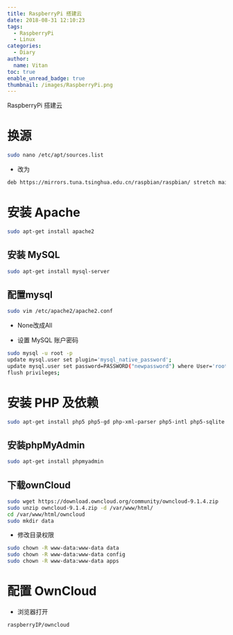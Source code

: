 ```yaml
---
title: RaspberryPi 搭建云
date: 2018-08-31 12:10:23
tags:
  - RaspberryPi
  - Linux
categories:
  - Diary
author:
  name: Vitan
toc: true
enable_unread_badge: true
thumbnail: /images/RaspberryPi.png
---
```

RaspberryPi 搭建云
<!--more-->
# 换源
```sh
sudo nano /etc/apt/sources.list
```

- 改为

```sh
deb https://mirrors.tuna.tsinghua.edu.cn/raspbian/raspbian/ stretch main contrib non-free rpi
```

# 安装 Apache
```sh
sudo apt-get install apache2
```
## 安装 MySQL
```sh
sudo apt-get install mysql-server
```

## 配置mysql
```sh
sudo vim /etc/apache2/apache2.conf
```
  - None改成All


- 设置 MySQL 账户密码

```sh
sudo mysql -u root -p
update mysql.user set plugin='mysql_native_password';
update mysql.user set password=PASSWORD("newpassword") where User='root';
flush privileges;
```

# 安装 PHP 及依赖
```sh
sudo apt-get install php5 php5-gd php-xml-parser php5-intl php5-sqlite php5-mysql smbclient curl libcurl3 php5-curl
```

## 安装phpMyAdmin
```sh
sudo apt-get install phpmyadmin
```

## 下载ownCloud
```sh
sudo wget https://download.owncloud.org/community/owncloud-9.1.4.zip
sudo unzip owncloud-9.1.4.zip -d /var/www/html/
cd /var/www/html/owncloud
sudo mkdir data
```

- 修改目录权限

```sh
sudo chown -R www-data:www-data data
sudo chown -R www-data:www-data config
sudo chown -R www-data:www-data apps
```

# 配置 OwnCloud

- 浏览器打开

```sh
raspberryIP/owncloud
```
